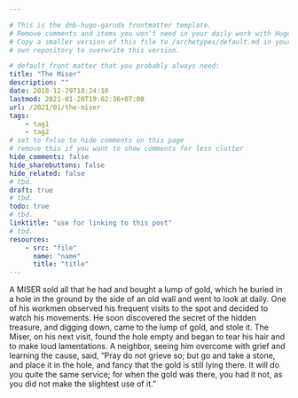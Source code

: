 ```yaml
---

# This is the dnb-hugo-garuda frontmatter template. 
# Remove comments and items you won't need in your daily work with Hugo.
# Copy a smaller version of this file to /archetypes/default.md in your
# own repository to overwrite this version.

# default front matter that you probably always need:
title: "The Miser"
description: ""
date: 2018-12-29T18:24:10
lastmod: 2021-01-20T19:02:36+07:00
url: /2021/01/the-miser
tags:
    - tag1
    - tag2
# set to false to hide comments on this page
# remove this if you want to show comments for less clutter
hide_comments: false
hide_sharebuttons: false
hide_related: false
# tbd.
draft: true
# tbd.
todo: true
# tbd.
linktitle: "use for linking to this post"
# tbd.
resources:
    - src: "file"
      name: "name"
      title: "title"
---
```

A MISER sold all that he had and bought a lump of gold, which he buried in a hole in the ground by the side of an old wall and went to look at daily. One of his workmen observed his frequent visits to the spot and decided to watch his movements. He soon discovered the secret of the hidden treasure, and digging down, came to the lump of gold, and stole it. The Miser, on his next visit, found the hole empty and began to tear his hair and to make loud lamentations. A neighbor, seeing him overcome with grief and learning the cause, said, “Pray do not grieve so; but go and take a stone, and place it in the hole, and fancy that the gold is still lying there. It will do you quite the same service; for when the gold was there, you had it not, as you did not make the slightest use of it.”


